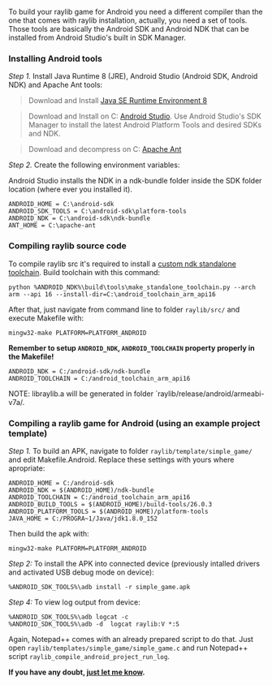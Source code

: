 To build your raylib game for Android you need a different compiler than the one that comes with raylib installation, actually, you need a set of tools. Those tools are basically the Android SDK and Android NDK that can be installed from Android Studio's built in SDK Manager.

### Installing Android tools

_Step 1._ Install Java Runtime 8 (JRE), Android Studio (Android SDK, Android NDK) and Apache Ant tools:

> Download and Install [Java SE Runtime Environment 8](http://www.oracle.com/technetwork/java/javase/downloads/jre8-downloads-2133155.html)

> Download and Install on C: [Android Studio](https://dl.google.com/dl/android/studio/install/3.0.1.0/android-studio-ide-171.4443003-windows.exe).
Use Android Studio's SDK Manager to install the latest Android Platform Tools and desired SDKs and NDK.

> Download and decompress on C: [Apache Ant](http://www-eu.apache.org/dist//ant/binaries/apache-ant-1.10.1-bin.zip)

_Step 2._ Create the following environment variables:

Android Studio installs the NDK in a ndk-bundle folder inside the SDK folder location (where ever you installed it).

    ANDROID_HOME = C:\android-sdk
    ANDROID_SDK_TOOLS = C:\android-sdk\platform-tools
    ANDROID_NDK = C:\android-sdk\ndk-bundle
    ANT_HOME = C:\apache-ant

### Compiling raylib source code

To compile raylib src it's required to install a [custom ndk standalone toolchain](https://developer.android.com/ndk/guides/standalone_toolchain.html).
 Build toolchain with this command:

    python %ANDROID_NDK%\build\tools\make_standalone_toolchain.py --arch arm --api 16 --install-dir=C:\android_toolchain_arm_api16

After that, just navigate from command line to folder `raylib/src/` and execute Makefile with:

    mingw32-make PLATFORM=PLATFORM_ANDROID

**Remember to setup `ANDROID_NDK`, `ANDROID_TOOLCHAIN` property properly in the Makefile!**

    ANDROID_NDK = C:/android-sdk/ndk-bundle
    ANDROID_TOOLCHAIN = C:/android_toolchain_arm_api16

NOTE: libraylib.a will be generated in folder `raylib/release/android/armeabi-v7a/.

### Compiling a raylib game for Android (using an example project template)

_Step 1._ To build an APK, navigate to folder `raylib/template/simple_game/` and edit Makefile.Android. Replace these
settings with yours where apropriate:

    ANDROID_HOME = C:/android-sdk
    ANDROID_NDK = $(ANDROID_HOME)/ndk-bundle
    ANDROID_TOOLCHAIN = C:/android_toolchain_arm_api16
    ANDROID_BUILD_TOOLS = $(ANDROID_HOME)/build-tools/26.0.3
    ANDROID_PLATFORM_TOOLS = $(ANDROID_HOME)/platform-tools
    JAVA_HOME = C:/PROGRA~1/Java/jdk1.8.0_152

Then build the apk with:
    
    mingw32-make PLATFORM=PLATFORM_ANDROID

_Step 2:_ To install the APK into connected device (previously intalled drivers and activated USB debug mode on device):

    %ANDROID_SDK_TOOLS%\adb install -r simple_game.apk

_Step 4:_ To view log output from device:

    %ANDROID_SDK_TOOLS%\adb logcat -c
    %ANDROID_SDK_TOOLS%\adb -d  logcat raylib:V *:S

Again, Notepad++ comes with an already prepared script to do that. Just open `raylib/templates/simple_game/simple_game.c` and run Notepad++ script `raylib_compile_android_project_run_log`.


**If you have any doubt, [just let me know][raysan5].**

[raysan5]: mailto:raysan5@gmail.com "Ramon Santamaria - Ray San"